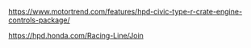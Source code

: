 https://www.motortrend.com/features/hpd-civic-type-r-crate-engine-controls-package/

https://hpd.honda.com/Racing-Line/Join

